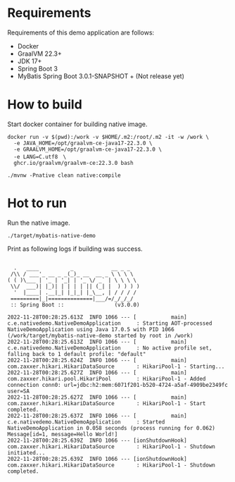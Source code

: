 # Requirements

Requirements of this demo application are follows:

* Docker
* GraalVM 22.3+
* JDK 17+
* Spring Boot 3
* MyBatis Spring Boot 3.0.1-SNAPSHOT + (Not release yet)

# How to build

Start docker container for building native image.

```
docker run -v $(pwd):/work -v $HOME/.m2:/root/.m2 -it -w /work \
  -e JAVA_HOME=/opt/graalvm-ce-java17-22.3.0 \
  -e GRAALVM_HOME=/opt/graalvm-ce-java17-22.3.0 \
  -e LANG=C.utf8　\
  ghcr.io/graalvm/graalvm-ce:22.3.0 bash
```

```
./mvnw -Pnative clean native:compile
```

# Hot to run

Run the native image.

```
./target/mybatis-native-demo
```

Print as following logs if building was success.

```

  .   ____          _            __ _ _
 /\\ / ___'_ __ _ _(_)_ __  __ _ \ \ \ \
( ( )\___ | '_ | '_| | '_ \/ _` | \ \ \ \
 \\/  ___)| |_)| | | | | || (_| |  ) ) ) )
  '  |____| .__|_| |_|_| |_\__, | / / / /
 =========|_|==============|___/=/_/_/_/
 :: Spring Boot ::                (v3.0.0)

2022-11-28T00:28:25.613Z  INFO 1066 --- [           main] c.e.nativedemo.NativeDemoApplication     : Starting AOT-processed NativeDemoApplication using Java 17.0.5 with PID 1066 (/work/target/mybatis-native-demo started by root in /work)
2022-11-28T00:28:25.613Z  INFO 1066 --- [           main] c.e.nativedemo.NativeDemoApplication     : No active profile set, falling back to 1 default profile: "default"
2022-11-28T00:28:25.624Z  INFO 1066 --- [           main] com.zaxxer.hikari.HikariDataSource       : HikariPool-1 - Starting...
2022-11-28T00:28:25.627Z  INFO 1066 --- [           main] com.zaxxer.hikari.pool.HikariPool        : HikariPool-1 - Added connection conn0: url=jdbc:h2:mem:6071f201-b520-4724-a5af-4909be2349fc user=SA
2022-11-28T00:28:25.627Z  INFO 1066 --- [           main] com.zaxxer.hikari.HikariDataSource       : HikariPool-1 - Start completed.
2022-11-28T00:28:25.637Z  INFO 1066 --- [           main] c.e.nativedemo.NativeDemoApplication     : Started NativeDemoApplication in 0.058 seconds (process running for 0.062)
Message[id=1, message=Hello World!]
2022-11-28T00:28:25.639Z  INFO 1066 --- [ionShutdownHook] com.zaxxer.hikari.HikariDataSource       : HikariPool-1 - Shutdown initiated...
2022-11-28T00:28:25.639Z  INFO 1066 --- [ionShutdownHook] com.zaxxer.hikari.HikariDataSource       : HikariPool-1 - Shutdown completed.
```